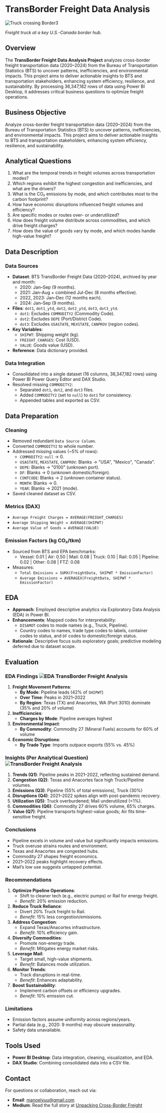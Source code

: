 # TransBorder Freight Data Analysis

![Truck crossing Border3](https://github.com/user-attachments/assets/acf7b86b-6fcf-414c-ad24-f806eb0da7fc)

*Freight truck at a key U.S.-Canada border hub.*

## Overview

The **TransBorder Freight Data Analysis Project** analyzes cross-border freight transportation data (2020–2024) from the Bureau of Transportation Statistics (BTS) to uncover patterns, inefficiencies, and environmental impacts. This project aims to deliver actionable insights to BTS and transportation stakeholders, enhancing system efficiency, resilience, and sustainability. By processing 36,347,182 rows of data using Power BI Desktop, it addresses critical business questions to optimize freight operations.

## Business Objective

Analyze cross-border freight transportation data (2020–2024) from the Bureau of Transportation Statistics (BTS) to uncover patterns, inefficiencies, and environmental impacts. This project aims to deliver actionable insights to BTS and transportation stakeholders, enhancing system efficiency, resilience, and sustainability.

## Analytical Questions

1. What are the temporal trends in freight volumes across transportation modes?
2. Which regions exhibit the highest congestion and inefficiencies, and what are the drivers?
3. What is the CO₂ emissions by mode, and which contributes most to the carbon footprint?
4. How have economic disruptions influenced freight volumes and efficiency?
5. Are specific modes or routes over- or underutilized?
6. How does freight volume distribute across commodities, and which drive freight charges?
7. How does the value of goods vary by mode, and which modes handle high-value freight?

## Data Description

### Data Sources
- **Dataset**: BTS TransBorder Freight Data (2020–2024), archived by year and month:
  - 2020: Jan–Sep (9 months).
  - 2021: Jan–Aug + combined Jul–Dec (8 months effective).
  - 2022, 2023: Jan–Dec (12 months each).
  - 2024: Jan–Sep (9 months).
- **Files**: `dot1`, `dot1_ytd`, `dot2`, `dot2_ytd`, `dot3`, `dot3_ytd`.
  - `dot1`: Excludes `COMMODITY2` (Commodity Code).
  - `dot2`: Excludes `DEPE` (Port/District Code).
  - `dot3`: Excludes `USASTATE`, `MEXSTATE`, `CANPROV` (region codes).
- **Key Variables**:
  - `SHIPWT`: Shipping weight (kg).
  - `FREIGHT_CHARGES`: Cost (USD).
  - `VALUE`: Goods value (USD).
- **Reference**: Data dictionary provided.

### Data Integration
- Consolidated into a single dataset (16 columns, 36,347,182 rows) using Power BI Power Query Editor and DAX Studio.
- Resolved missing `COMMODITY2`:
  - Separated `dot1`, `dot2`, and `dot3` files.
  - Added `COMMODITY2` (set to `null`) to `dot1` for consistency.
  - Appended tables and exported as CSV.

## Data Preparation

### Cleaning
- Removed redundant `Data Source Column`.
- Converted `COMMODITY2` to whole number.
- Addressed missing values (~5% of rows):
  - `COMMODITY2`: `null` → 0.
  - `USASTATE`, `MEXSTATE`, `CANPROV`: Blanks → "USA", "Mexico", "Canada".
  - `DEPE`: Blanks → "0100" (unknown port).
  - `DF`: Blanks → 0 (unknown domestic/foreign).
  - `CONTCODE`: Blanks → 2 (unknown container status).
  - `MONTH`: Blanks → 0.
  - `YEAR`: Blanks → 2021 (mode).
- Saved cleaned dataset as CSV.

### Metrics (DAX)
- `Average Freight Charges = AVERAGE(FREIGHT_CHARGES)`
- `Average Shipping Weight = AVERAGE(SHIPWT)`
- `Average Value of Goods = AVERAGE(VALUE)`

### Emission Factors (kg CO₂/tkm)
- Sourced from BTS and EPA benchmarks:
  - Vessel: 0.01 | Air: 0.50 | Mail: 0.08 | Truck: 0.10 | Rail: 0.05 | Pipeline: 0.02 | Other: 0.08 | FTZ: 0.08
- Measures:
  - `Total Emissions = SUMX(FreightData, SHIPWT * EmissionFactor)`
  - `Average Emissions = AVERAGEX(FreightData, SHIPWT * EmissionFactor)`

## EDA

- **Approach**: Employed descriptive analytics via Exploratory Data Analysis (EDA) in Power BI.
- **Enhancements**: Mapped codes for interpretability:
  - `DISAMOT` codes to mode names (e.g., Truck, Pipeline).
  - Country codes to names, trade type codes to labels, container codes to status, and `DF` codes to domestic/foreign status.
- **Rationale**: Descriptive focus suits exploratory goals; predictive modeling deferred due to dataset scope.

## Evaluation

### EDA Findings ![EDA TransBorder Freight Analysis](https://github.com/user-attachments/assets/b87db774-811b-4254-a794-50e597bdd40c)

1. **Freight Movement Patterns**:
   - **By Mode**: Pipeline leads (42% of `SHIPWT`)
   - **Over Time**: Peaks in 2021–2022
   - **By Region**: Texas (TX) and Anacortes, WA (Port 3010) dominate (35% and 20% of volume)
2. **Inefficiencies**:
   - **Charges by Mode**: Pipeline averages highest
3. **Environmental Impact**:
   - **By Commodity**: Commodity 27 (Mineral Fuels) accounts for 60% of volume
4. **Economic Disruptions**:
   - **By Trade Type**: Imports outpace exports (55% vs. 45%)

### Insights (Per Analytical Question) ![TransBorder Freight Analysis](https://github.com/user-attachments/assets/6baed55d-b1c9-4065-96ca-a4f328df0f49)

1. **Trends (Q1)**: Pipeline peaks in 2021–2022, reflecting sustained demand.
2. **Congestion (Q2)**: Texas and Anacortes face high Truck/Pipeline volumes.
3. **Emissions (Q3)**: Pipeline (55% of total emissions), Truck (30%)
4. **Disruptions (Q4)**: 2021–2022 spikes align with post-pandemic recovery.
5. **Utilization (Q5)**: Truck overburdened; Mail underutilized (<1%).
6. **Commodities (Q6)**: Commodity 27 drives 60% volume, 65% charges.
7. **Value (Q7)**: Pipeline transports highest-value goods; Air fits time-sensitive freight.

### Conclusions
- Pipeline excels in volume and value but significantly impacts emissions.
- Truck overuse strains routes and environment.
- Texas and Anacortes are congested hubs.
- Commodity 27 shapes freight economics.
- 2021–2022 peaks highlight recovery effects.
- Mail’s low use suggests untapped potential.

### Recommendations
1. **Optimize Pipeline Operations**:
   - Shift to cleaner tech (e.g., electric pumps) or Rail for energy freight.
   - *Benefit*: 20% emission reduction.
2. **Reduce Truck Reliance**:
   - Divert 20% Truck freight to Rail.
   - *Benefit*: 15% less congestion/emissions.
3. **Address Congestion**:
   - Expand Texas/Anacortes infrastructure.
   - *Benefit*: 10% efficiency gain.
4. **Diversify Commodities**:
   - Promote non-energy trade.
   - *Benefit*: Mitigates energy market risks.
5. **Leverage Mail**:
   - Target small, high-value shipments.
   - *Benefit*: Balances mode utilization.
6. **Monitor Trends**:
   - Track disruptions in real-time.
   - *Benefit*: Enhances adaptability.
7. **Boost Sustainability**:
   - Implement carbon offsets or efficiency upgrades.
   - *Benefit*: 10% emission cut.

### Limitations
- Emission factors assume uniformity across regions/years.
- Partial data (e.g., 2020: 9 months) may obscure seasonality.
- Safety data unavailable.

## Tools Used
- **Power BI Desktop**: Data integration, cleaning, visualization, and EDA.
- **DAX Studio**: Combining consolidated data into a CSV file.

## Contact
For questions or collaboration, reach out via:
- **Email**: [manoelvuu@gmail.com](mailto:manoelvuu@gmail.com)
- **Medium**: Read the full story at [Unpacking Cross-Border Freight](https://medium.com/@manoelvuu/transborder-freight-data-analysis-d9ec94a6c568)
